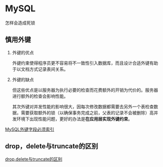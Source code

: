 # MySQL

怎样会造成死锁

## 慎用外键

1. 外键的优点

    外键约束使得程序员更不容易将不一致性引入数据库，而且设计合适外键有助于以文档方式记录表间关系。

2. 外键的缺点

    但这些优点是以服务器为执行必要的检查而花费额外的开销为代价的。服务器进行额外的检查会影响性能。

    其次外键对并发性能的影响很大，因每次修改数据都需要去另外一个表检查数据，需要获取额外的锁（以确保事务完成之前，父表的记录不会被删除）高并发环境下出现性能问题，更好的办法是**在应用层实现外键约束**。

[MySQL外键字段必须索引](https://blog.csdn.net/sweeper_freedoman/article/details/61426736)

## drop，delete与truncate的区别

[drop,delete与truncate的区别](https://www.jianshu.com/p/9d6c6e5d676f)
